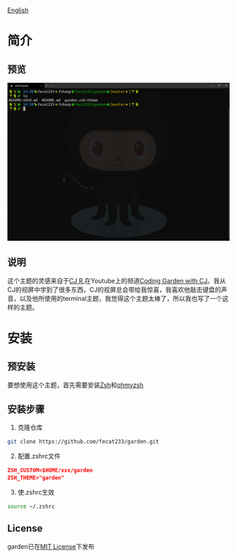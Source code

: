 [English](README.md)
# 简介
## 预览
<img src="./images/garden.png"/>

## 说明
这个主题的灵感来自于[CJ R.](https://github.com/w3cj)在Youtube上的频道[Coding Garden with CJ](https://www.youtube.com/channel/UCLNgu_OupwoeESgtab33CCw)。我从CJ的视屏中学到了很多东西，CJ的视屏总会带给我惊喜，我喜欢他敲击键盘的声音，以及他所使用的terminal主题，我觉得这个主题太棒了，所以我也写了一个这样的主题。
# 安装
## 预安装
要想使用这个主题，首先需要安装[Zsh](https://www.zsh.org/)和[ohmyzsh](https://github.com/ohmyzsh/ohmyzsh)
## 安装步骤
1. 克隆仓库
```bash
git clone https://github.com/fecat233/garden.git
```
2. 配置.zshrc文件
```json
ZSH_CUSTOM=$HOME/xxx/garden
ZSH_THEME="garden"
```
3. 使.zshrc生效
```bash
source ~/.zshrc
```
## License
garden已在[MIT License](LICENSE)下发布
